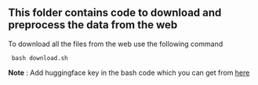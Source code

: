 ## This folder contains code to download and preprocess the data from the web

To download all the files from the web use the following command

```
 bash download.sh
``` 
**Note** : Add huggingface key in the bash code which you can get from [here](https://huggingface.co/settings/tokens)



